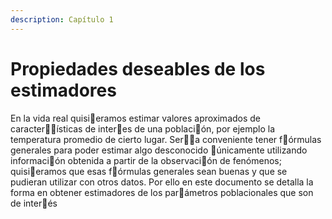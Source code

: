 ```yaml
---
description: Capítulo 1
---
```


# Propiedades deseables de los estimadores

En la vida real quisieramos estimar valores aproximados de características de interes de una población, por ejemplo la temperatura promedio de cierto lugar. Sera conveniente tener fórmulas generales para poder estimar algo desconocido únicamente utilizando información obtenida a partir de la observación de fenómenos; quisieramos que esas fórmulas generales sean buenas y que se pudieran utilizar con otros datos. Por ello en este documento se detalla la forma en obtener estimadores de los parámetros poblacionales que son de interés

